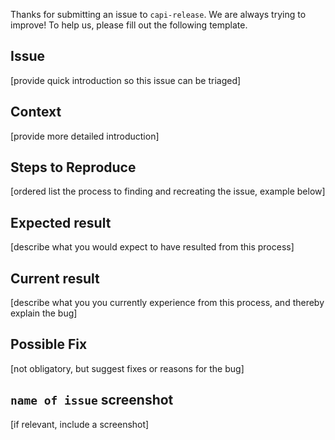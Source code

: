 Thanks for submitting an issue to `capi-release`. We are always trying to improve! To help us, please fill out the following template.

## Issue

[provide quick introduction so this issue can be triaged]

## Context

[provide more detailed introduction]

## Steps to Reproduce

[ordered list the process to finding and recreating the issue, example below]

## Expected result

[describe what you would expect to have resulted from this process]

## Current result

[describe what you you currently experience from this process, and thereby explain the bug]

## Possible Fix

[not obligatory, but suggest fixes or reasons for the bug]

## `name of issue` screenshot

[if relevant, include a screenshot]
